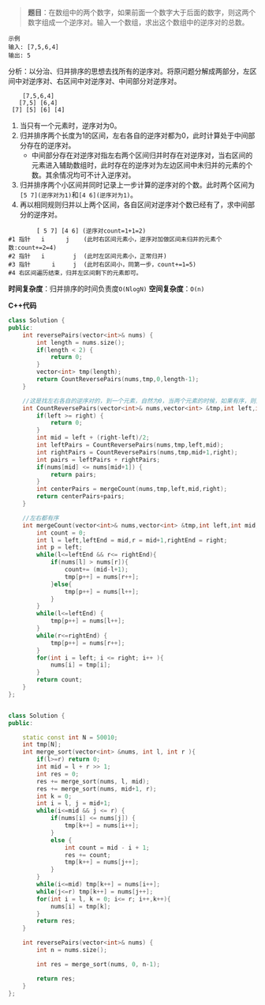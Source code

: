
>**题目**：在数组中的两个数字，如果前面一个数字大于后面的数字，则这两个数字组成一个逆序对。输入一个数组，求出这个数组中的逆序对的总数。
>

```
示例 
输入: [7,5,6,4]
输出: 5
```

分析：以分治、归并排序的思想去找所有的逆序对。将原问题分解成两部分，左区间中对逆序对、右区间中对逆序对、中间部分对逆序对。

```
    [7,5,6,4]
   [7,5] [6,4]
 [7] [5] [6] [4]
```
1. 当只有一个元素时，逆序对为0。
2. 归并排序两个长度为1的区间，左右各自的逆序对都为0，此时计算处于中间部分存在的逆序对。
   - 中间部分存在对逆序对指左右两个区间归并时存在对逆序对，当右区间的元素进入辅助数组时，此时存在的逆序对为左边区间中未归并的元素的个数。其余情况均可不计入逆序对。
3. 归并排序两个小区间并同时记录上一步计算的逆序对的个数。此时两个区间为`[5 7](逆序对为1)`和`[4 6](逆序对为1)`。
4. 再以相同规则归并以上两个区间，各自区间对逆序对个数已经有了，求中间部分的逆序对。
```
        [ 5 7] [4 6] (逆序对count=1+1=2)
#1 指针   i      j    (此时右区间元素小，逆序对加做区间未归并的元素个数:count+=2=4)
#2 指针   i        j  (此时左区间元素小，正常归并)
#3 指针      i     j  (此时右区间小，同第一步，count+=1=5)
#4 右区间遍历结束，归并左区间剩下的元素即可。
```
**时间复杂度**：归并排序的时间负责度`O(NlogN)`
**空间复杂度**：`O(n)`

**C++代码**
```c++
class Solution {
public:
    int reversePairs(vector<int>& nums) {
        int length = nums.size();
        if(length < 2) {
            return 0;
        }
        vector<int> tmp(length);
        return CountReversePairs(nums,tmp,0,length-1);
    }

    //这是找左右各自的逆序对的，到一个元素，自然为0，当两个元素的时候，如果有序，则直接返回，如果无需则考虑中间存在的逆序对
    int CountReversePairs(vector<int>& nums,vector<int> &tmp,int left,int right){
        if(left >= right) {
            return 0;
        }
        int mid = left + (right-left)/2;
        int leftPairs = CountReversePairs(nums,tmp,left,mid);
        int rightPairs = CountReversePairs(nums,tmp,mid+1,right); 
        int pairs = leftPairs + rightPairs;
        if(nums[mid] <= nums[mid+1]) {
            return pairs;
        }
        int centerPairs = mergeCount(nums,tmp,left,mid,right);
        return centerPairs+pairs;
    }

    //左右都有序
    int mergeCount(vector<int>& nums,vector<int> &tmp,int left,int mid,int right){
        int count = 0;
        int l = left,leftEnd = mid,r = mid+1,rightEnd = right;
        int p = left;
        while(l<=leftEnd && r<= rightEnd){
            if(nums[l] > nums[r]){
                count+= (mid-l+1);    
                tmp[p++] = nums[r++];
            }else{
                tmp[p++] = nums[l++];
            }
        }
        while(l<=leftEnd) {
            tmp[p++] = nums[l++];
        }
        while(r<=rightEnd) {
            tmp[p++] = nums[r++];
        }
        for(int i = left; i <= right; i++ ){
            nums[i] = tmp[i];
        }
        return count;
    }
};
```

```c++

class Solution {
public:

    static const int N = 50010;
    int tmp[N];
    int merge_sort(vector<int> &nums, int l, int r ){
        if(l>=r) return 0;
        int mid = l + r >> 1;
        int res = 0;
        res += merge_sort(nums, l, mid);
        res += merge_sort(nums, mid+1, r);
        int k = 0;
        int i = l, j = mid+1;
        while(i<=mid && j <= r) {
            if(nums[i] <= nums[j]) {
                tmp[k++] = nums[i++];
            }
            else {
                int count = mid - i + 1;
                res += count;
                tmp[k++] = nums[j++];
            }
        }
        while(i<=mid) tmp[k++] = nums[i++];
        while(j<=r) tmp[k++] = nums[j++];
        for(int i = l, k = 0; i<= r; i++,k++){
            nums[i] = tmp[k];
        }
        return res;
    }

    int reversePairs(vector<int>& nums) {
        int n = nums.size();

        int res = merge_sort(nums, 0, n-1);

        return res;
    }
};
```
